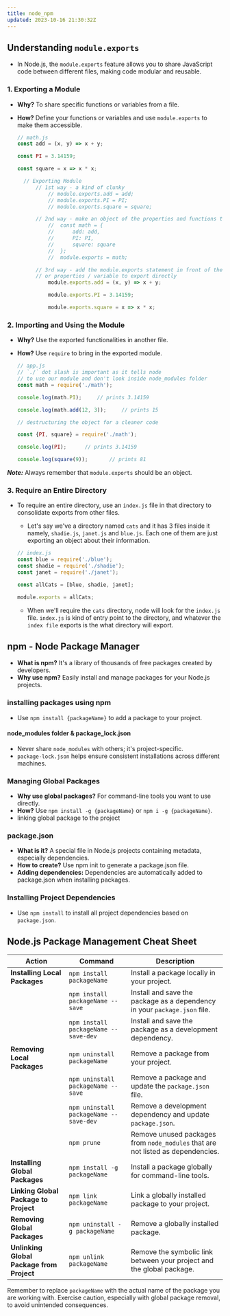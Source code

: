 ```yaml
---
title: node_npm
updated: 2023-10-16 21:30:32Z
---
```


## Understanding `module.exports`

- In Node.js, the `module.exports` feature allows you to share JavaScript code between different files, making code modular and reusable.
  
### 1. Exporting a Module

- **Why?** To share specific functions or variables from a file.
- **How?** Define your functions or variables and use `module.exports` to make them accessible.
  
  ```js
  // math.js
  const add = (x, y) => x + y;

  const PI = 3.14159;

  const square = x => x * x;

    // Exporting Module
        // 1st way - a kind of clunky
            // module.exports.add = add;
            // module.exports.PI = PI;
            // module.exports.square = square;

        // 2nd way - make an object of the properties and functions that're to be exported
            //  const math = {
            //      add: add,
            //      PI: PI,
            //      square: square
            //  };
            //  module.exports = math; 

        // 3rd way - add the module.exports statement in front of the function definition
        // or properties / variable to export directly
            module.exports.add = (x, y) => x + y;

            module.exports.PI = 3.14159;

            module.exports.square = x => x * x;
  ```

### 2. Importing and Using the Module

- **Why?** Use the exported functionalities in another file.
- **How?** Use `require` to bring in the exported module.
  
  ```js
  // app.js
  // `./` dot slash is important as it tells node
  // to use our module and don't look inside node_modules folder
  const math = require('./math');

  console.log(math.PI);     // prints 3.14159

  console.log(math.add(12, 3));     // prints 15

  // destructuring the object for a cleaner code

  const {PI, square} = require('./math');

  console.log(PI);      // prints 3.14159

  console.log(square(9));       // prints 81
  ```

***Note:*** Always remember that `module.exports` should be an object.

### 3. Require an Entire Directory

- To require an entire directory, use an `index.js` file in that directory to consolidate exports from other files.
  - Let's say we've a directory named `cats` and it has 3 files inside it namely, `shadie.js`, `janet.js` and `blue.js`. Each one of them are just exporting an object about their information.
  
  ```js
  // index.js
  const blue = require('./blue');
  const shadie = require('./shadie');
  const janet = require('./janet');

  const allCats = [blue, shadie, janet];

  module.exports = allCats;
  ```

  - When we'll require the `cats` directory, node will look for the `index.js` file. `index.js` is kind of entry point to the directory, and whatever the `index file` exports is the what directory will export.

## npm - Node Package Manager

- **What is npm?** It's a library of thousands of free packages created by developers.
- **Why use npm?** Easily install and manage packages for your Node.js projects.

### installing packages using npm

- Use `npm install {packageName}` to add a package to your project.

#### node_modules folder & package_lock.json

- Never share `node_modules` with others; it's project-specific.
- `package-lock.json` helps ensure consistent installations across different machines.

### Managing Global Packages

- **Why use global packages?** For command-line tools you want to use directly.
- **How?** Use `npm install -g {packageName}` or `npm i -g {packageName}`.
- linking global package to the project

### package.json

- **What is it?** A special file in Node.js projects containing metadata, especially dependencies.
- **How to create?** Use npm init to generate a package.json file.
- **Adding dependencies:** Dependencies are automatically added to package.json when installing packages.

### Installing Project Dependencies

- Use `npm install` to install all project dependencies based on `package.json`.

## Node.js Package Management Cheat Sheet


| Action                                      | Command                               | Description                                                                                         |
|---------------------------------------------|---------------------------------------|-----------------------------------------------------------------------------------------------------|
| **Installing Local Packages**               | `npm install packageName`            | Install a package locally in your project.                                                         |
|                                             | `npm install packageName --save`     | Install and save the package as a dependency in your `package.json` file.                            |
|                                             | `npm install packageName --save-dev` | Install and save the package as a development dependency.                                           |
| **Removing Local Packages**                 | `npm uninstall packageName`          | Remove a package from your project.                                                                 |
|                                             | `npm uninstall packageName --save`   | Remove a package and update the `package.json` file.                                               |
|                                             | `npm uninstall packageName --save-dev`| Remove a development dependency and update `package.json`.                                          |
|                                             | `npm prune`                           | Remove unused packages from `node_modules` that are not listed as dependencies.                     |
| **Installing Global Packages**              | `npm install -g packageName`         | Install a package globally for command-line tools.                                                 |
| **Linking Global Package to Project**       | `npm link packageName`               | Link a globally installed package to your project.                                                  |
| **Removing Global Packages**                | `npm uninstall -g packageName`       | Remove a globally installed package.                                                               |
| **Unlinking Global Package from Project**   | `npm unlink packageName`             | Remove the symbolic link between your project and the global package.                                |

Remember to replace `packageName` with the actual name of the package you are working with. Exercise caution, especially with global package removal, to avoid unintended consequences.
